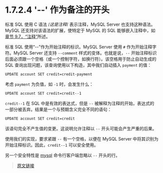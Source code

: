 # 1.7.2.4 '--' 作为备注的开头

标准 SQL 使用 C 语法 /*这是注释*/ 表示注释，MySQL Server 也支持这种语法。MySQL 还支持对该语法的扩展，使特定于 MySQL 的 SQL 能够嵌入注释中，如[章节 9.7，“注释”](/9/9.7/comments.html)所述。

标准 SQL 使用“--”作为开始注释的标识。MySQL Server 使用 `#` 作为开始注释字符。MySQL Server 还支持 `--comment` 样式的变体。也就是说，`--` 开始注释标识后面必须跟一个空格（或一个控制字符，如换行符）。该空格用于防止自动生成的 SQL 查询出现问题，该查询使用以下构造，其中我们自动插入 `payment` 的值：

```bash
UPDATE account SET credit=credit-payment
```

考虑 `payment` 为负值，如 `-1` 时，会发生什么：

```bash
UPDATE account SET credit=credit--1
```

`credit--1` 在 SQL 中是有效的表达式，但是 `--` 被解释为注释的开始，表达式的一部分被丢弃。结果是一个与预期含义完全不同的语句：

```bash
UPDATE account SET credit=credit
```

该语句完全不产生值的变更。这说明允许注释以 `--` 开头可能会产生严重的后果。

使用我们的实现，要求紧跟 `--` 有一个空格，以便在 MySQL Server 中将其识别为开始注释标识。因此，`credit--1` 可以安全使用。

另一个安全特性是 [mysql](/4/4.5/4.5.1/mysql.html) 命令行客户端忽略以 `--` 开头的行。

> [原文链接](https://dev.mysql.com/doc/refman/8.0/en/ansi-diff-comments.html)
